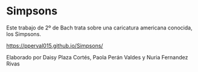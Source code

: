 # Simpsons
Este trabajo de 2º de Bach trata sobre una caricatura americana conocida, los Simpsons.

https://pperval015.github.io/Simpsons/

Elaborado por Daisy Plaza Cortés, Paola Perán Valdes y Nuria Fernandez Rivas
